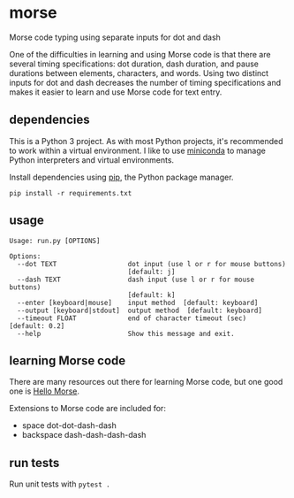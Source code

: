# morse
Morse code typing using separate inputs for dot and dash

One of the difficulties in learning and using Morse code is that there are several timing specifications: dot duration, dash duration, and pause durations between elements, characters, and words. Using two distinct inputs for dot and dash decreases the number of timing specifications and makes it easier to learn and use Morse code for text entry.

## dependencies
This is a Python 3 project. As with most Python projects, it's recommended to work within a virtual environment. I like to use [miniconda](https://conda.io/miniconda.html) to manage Python interpreters and virtual environments.

Install dependencies using [pip](https://pypi.org/project/pip/), the Python package manager.
```
pip install -r requirements.txt
```

## usage
```
Usage: run.py [OPTIONS]

Options:
  --dot TEXT                  dot input (use l or r for mouse buttons)
                              [default: j]
  --dash TEXT                 dash input (use l or r for mouse buttons)
                              [default: k]
  --enter [keyboard|mouse]    input method  [default: keyboard]
  --output [keyboard|stdout]  output method  [default: keyboard]
  --timeout FLOAT             end of character timeout (sec)  [default: 0.2]
  --help                      Show this message and exit.
```

## learning Morse code

There are many resources out there for learning Morse code, but one good one is [Hello Morse](https://experiments.withgoogle.com/collection/morse).

Extensions to Morse code are included for:
* space     dot-dot-dash-dash
* backspace dash-dash-dash-dash

## run tests
Run unit tests with `pytest .` 